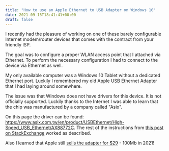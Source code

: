 ```yaml
---
title: "How to use an Apple Ethernet to USB Adapter on Windows 10"
date: 2021-09-15T18:41:41+00:00
draft: false
---
```

I recently had the pleasure of working on one of these barely configurable Internet modem/router devices that comes with the contract from your friendly ISP.

The goal was to configure a proper WLAN access point that I attached via Ethernet. To perform the necessary configuration I had to connect to the device via Ethernet as well.

My only available computer was a Windows 10 Tablet without a dedicated Ethernet port. Luckily I remembered my old Apple USB Ethernet Adapter that I had laying around somewhere.

The issue was that Windows does not have drivers for this device. It is not officially supported. Luckily thanks to the Internet I was able to learn that the chip was manufactured by a company called "Asix".

On this page the driver can be found: https://www.asix.com.tw/en/product/USBEthernet/High-Speed_USB_Ethernet/AX88772C. The rest of the instructions from [this post on StackExchange](https://superuser.com/a/1004710) worked as described.

Also I learned that Apple still [sells the adapter for $29](https://www.apple.com/shop/product/MC704LL/A/apple-usb-ethernet-adapter) - 100Mb in 2021!
